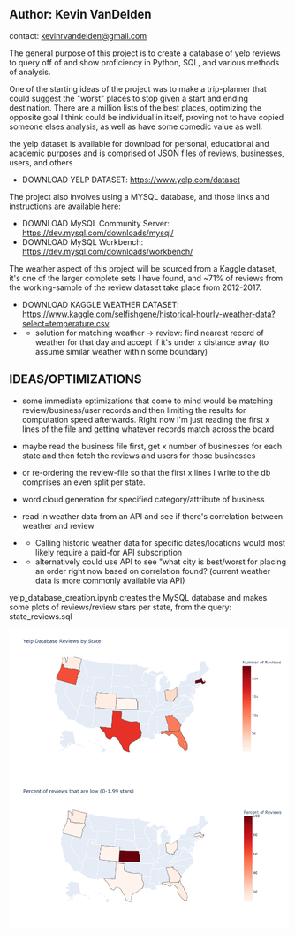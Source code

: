 ## Author: Kevin VanDelden
contact: kevinrvandelden@gmail.com

The general purpose of this project is to create a database of yelp reviews to query off of
and show proficiency in Python, SQL, and various methods of analysis.

One of the starting ideas of the project was to make a trip-planner that could suggest the "worst" places to stop
given a start and ending destination. There are a million lists of the best places, 
optimizing the opposite goal I think could be individual in itself, 
proving not to have copied someone elses analysis, as well as have some comedic value as well.

the yelp dataset is available for download for personal, educational and academic purposes
and is comprised of JSON files of reviews, businesses, users, and others
- DOWNLOAD YELP DATASET: https://www.yelp.com/dataset

The project also involves using a MYSQL database, and those links and instructions are available here: 
- DOWNLOAD MySQL Community Server: https://dev.mysql.com/downloads/mysql/
- DOWNLOAD MySQL Workbench: https://dev.mysql.com/downloads/workbench/

The weather aspect of this project will be sourced from a Kaggle dataset, it's one of the larger complete sets I have found, and ~71% of reviews from the working-sample of the review dataset take place from 2012-2017.
- DOWNLOAD KAGGLE WEATHER DATASET: https://www.kaggle.com/selfishgene/historical-hourly-weather-data?select=temperature.csv
- - solution for matching weather -> review: find nearest record of weather for that day and accept if it's under x distance away (to assume similar weather within some boundary)

## IDEAS/OPTIMIZATIONS ##

- some immediate optimizations that come to mind would be matching review/business/user records and then limiting the results for computation speed afterwards. 
Right now i'm just reading the first x lines of the file and getting whatever records match across the board

- maybe read the business file first, get x number of businesses for each state and then fetch the reviews 
and users for those businesses
- or re-ordering the review-file so that the first x lines I write to the db comprises an even split per state.
- word cloud generation for specified category/attribute of business
- read in weather data from an API and see if there's correlation between weather and review
- - Calling historic weather data for specific dates/locations would most likely require a paid-for API subscription
- - alternatively could use API to see "what city is best/worst for placing an order right now based on correlation found? (current weather data is more commonly available via API)

yelp_database_creation.ipynb creates the MySQL database and makes some plots of reviews/review stars per state, from the query: state_reviews.sql

![alt text](https://github.com/kevin-vandelden/Yelp-Review-Analysis/blob/main/reviews_per_state.png?raw=true)
![alt text](https://github.com/kevin-vandelden/Yelp-Review-Analysis/blob/main/low_reviews_per_state.png?raw=true)
